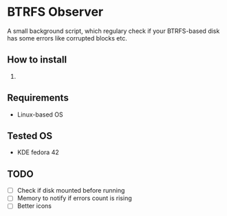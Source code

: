 # BTRFS Observer
A small background script, which regulary check if your BTRFS-based disk has some errors like corrupted blocks etc.

## How to install
1. 

## Requirements
- Linux-based OS

## Tested OS
- KDE fedora 42

## TODO
- [ ] Check if disk mounted before running
- [ ] Memory to notify if errors count is rising
- [ ] Better icons
